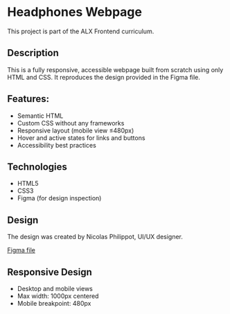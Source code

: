# Headphones Webpage

This project is part of the ALX Frontend curriculum.

##  Description

This is a fully responsive, accessible webpage built from scratch using only HTML and CSS. It reproduces the design provided in the Figma file.

## Features:
- Semantic HTML
- Custom CSS without any frameworks
- Responsive layout (mobile view ≤480px)
- Hover and active states for links and buttons
- Accessibility best practices

##  Technologies
- HTML5
- CSS3
- Figma (for design inspection)

##  Design
The design was created by Nicolas Philippot, UI/UX designer.

[Figma file](https://savanna.alxafrica.com/rltoken/LLIeb837T4Ul-rRPZve39w)

##  Responsive Design
- Desktop and mobile views
- Max width: 1000px centered
- Mobile breakpoint: 480px




